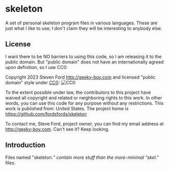 # skeleton
A set of personal skeleton program files in various languages.
These are just what I like to use; I don't claim they will be interesting
to anybody else.

## License

I want there to be NO barriers to using this code, so I am releasing it to the public domain.  But "public domain" does not have an internationally agreed upon definition, so I use CC0:

Copyright 2023 Steven Ford http://geeky-boy.com and licensed
"public domain" style under
[CC0](http://creativecommons.org/publicdomain/zero/1.0/):
![CC0](https://licensebuttons.net/p/zero/1.0/88x31.png "CC0")

To the extent possible under law, the contributors to this project have
waived all copyright and related or neighboring rights to this work.
In other words, you can use this code for any purpose without any
restrictions.  This work is published from: United States.  The project home
is https://github.com/fordsfords/skeleton

To contact me, Steve Ford, project owner, you can find my email address
at http://geeky-boy.com.  Can't see it?  Keep looking.


## Introduction

Files named "skeleton.*" contain more stuff than the more-minimal "skel.*"
files.
